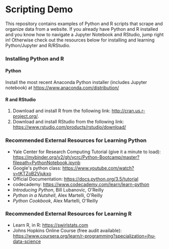 # Scripting Demo
This repository contains examples of Python and R scripts that scrape and organize data from a website. If you already have Python and R installed and you know how to navigate a Jupyter Notebook and RStudio, jump right in! Otherwise check out the resources below for installing and learning Python/Jupyter and R/RStudio.

### Installing Python and R

#### Python

Install the most recent Anaconda Python installer (includes Jupyter notebook)
at https://www.anaconda.com/distribution/ 

#### R and RStudio 

1. Download and install R from the following link: http://cran.us.r-project.org/.
2. Download and install RStudio from the following link: https://www.rstudio.com/products/rstudio/download/

### Recommended External Resources for Learning Python

- Yale Center for Research Computing Tutorial (give it a minute to load): https://mybinder.org/v2/gh/ycrc/Python-Bootcamp/master?filepath=PythonNotebook.ipynb
- Google's python class: https://www.youtube.com/watch?v=tKTZoB2Vjukxo
- Official Documentation: https://docs.python.org/3.5/tutorial
- codecademy: https://www.codecademy.com/learn/learn-python
- _Introducing Python_, Bill Lubanovic, O'Reilly
- _Python in a Nutshell_, Alex Martelli, O'Reilly
- _Python Cookbook_, Alex Martelli, O'Reilly

### Recommended External Resources for Learning R

- Learn R, in R: https://swirlstats.com
- Johns Hopkins Online Course (free audit available): https://www.coursera.org/learn/r-programming?specialization=jhu-data-science

